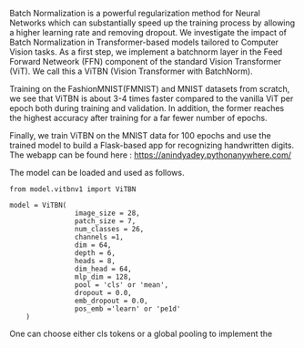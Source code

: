 
Batch Normalization is a powerful regularization method for Neural Networks which can 
substantially speed up the training process by allowing a higher learning rate and 
removing dropout. We investigate the impact of Batch Normalization in Transformer-based 
models tailored to Computer Vision tasks. As a first step, we implement a batchnorm layer 
in the Feed Forward Netweork (FFN) component of the standard Vision Transformer (ViT). 
We call this a ViTBN (Vision Transformer with BatchNorm).

Training on the FashionMNIST(FMNIST) and MNIST datasets from scratch, we see that ViTBN 
is about 3-4 times faster compared to the vanilla ViT per epoch both during training 
and validation. In addition, the former reaches the highest accuracy after training for 
a far fewer number of epochs. 

Finally, we train ViTBN on the MNIST data for 100 epochs and use the trained model to 
build a Flask-based app for recognizing handwritten digits. The webapp can be found 
here : https://anindyadey.pythonanywhere.com/


The model can be loaded and used as follows. 

```
from model.vitbnv1 import ViTBN

model = ViTBN(
                image_size = 28,
                patch_size = 7,
                num_classes = 26,
                channels =1,
                dim = 64,
                depth = 6,
                heads = 8,
                dim_head = 64,
                mlp_dim = 128,
                pool = 'cls' or 'mean',
                dropout = 0.0,
                emb_dropout = 0.0,
                pos_emb ='learn' or 'pe1d'
    )
```
One can choose either cls tokens or a global pooling to implement the 







